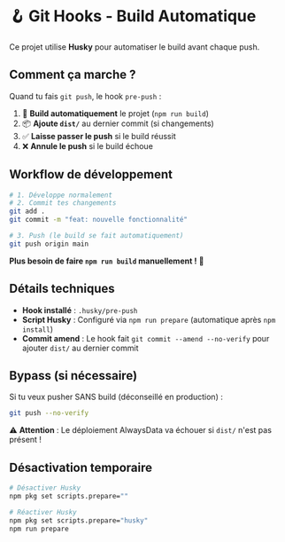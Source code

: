 # 🪝 Git Hooks - Build Automatique

Ce projet utilise **Husky** pour automatiser le build avant chaque push.

## Comment ça marche ?

Quand tu fais `git push`, le hook `pre-push` :

1. 🔨 **Build automatiquement** le projet (`npm run build`)
2. 📦 **Ajoute `dist/`** au dernier commit (si changements)
3. ✅ **Laisse passer le push** si le build réussit
4. ❌ **Annule le push** si le build échoue

## Workflow de développement

```bash
# 1. Développe normalement
# 2. Commit tes changements
git add .
git commit -m "feat: nouvelle fonctionnalité"

# 3. Push (le build se fait automatiquement)
git push origin main
```

**Plus besoin de faire `npm run build` manuellement !** 🎉

## Détails techniques

- **Hook installé** : `.husky/pre-push`
- **Script Husky** : Configuré via `npm run prepare` (automatique après `npm install`)
- **Commit amend** : Le hook fait `git commit --amend --no-verify` pour ajouter `dist/` au dernier commit

## Bypass (si nécessaire)

Si tu veux pusher SANS build (déconseillé en production) :

```bash
git push --no-verify
```

⚠️ **Attention** : Le déploiement AlwaysData va échouer si `dist/` n'est pas présent !

## Désactivation temporaire

```bash
# Désactiver Husky
npm pkg set scripts.prepare=""

# Réactiver Husky
npm pkg set scripts.prepare="husky"
npm run prepare
```
